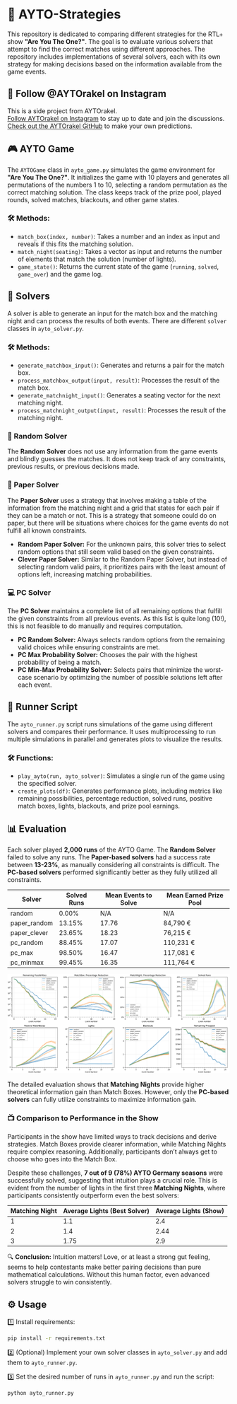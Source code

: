 # 🎯 AYTO-Strategies

This repository is dedicated to comparing different strategies for the RTL+ show **"Are You The One?"**. The goal is to evaluate various solvers that attempt to find the correct matches using different approaches. The repository includes implementations of several solvers, each with its own strategy for making decisions based on the information available from the game events.


## 📱 Follow @AYTOrakel on Instagram
This is a side project from AYTOrakel.\
[Follow AYTOrakel on Instagram](https://www.instagram.com/AYTOrakel) to stay up to date and join the discussions. \
[Check out the AYTOrakel GitHub](https://github.com/jjccmm/AYTOrakel) to make your own predictions. 


## 🎮 AYTO Game

The `AYTOGame` class in `ayto_game.py` simulates the game environment for **"Are You The One?"**. It initializes the game with 10 players and generates all permutations of the numbers 1 to 10, selecting a random permutation as the correct matching solution. The class keeps track of the prize pool, played rounds, solved matches, blackouts, and other game states.

### 🛠️ Methods:
- `match_box(index, number)`: Takes a number and an index as input and reveals if this fits the matching solution.
- `match_night(seating)`: Takes a vector as input and returns the number of elements that match the solution (number of lights).
- `game_state()`: Returns the current state of the game (`running`, `solved`, `game_over`) and the game log.


## 🧠 Solvers
A solver is able to generate an input for the match box and the matching night and can process the results of both events. There are different `solver` classes in `ayto_solver.py`.

### 🛠️ Methods:
- `generate_matchbox_input()`: Generates and returns a pair for the match box.
- `process_matchbox_output(input, result)`: Processes the result of the match box.  
- `generate_matchnight_input()`: Generates a seating vector for the next matching night.
- `process_matchnight_output(input, result)`: Processes the result of the matching night.  

### 🎲 Random Solver
The **Random Solver** does not use any information from the game events and blindly guesses the matches. It does not keep track of any constraints, previous results, or previous decisions made.

### 📜 Paper Solver
The **Paper Solver** uses a strategy that involves making a table of the information from the matching night and a grid that states for each pair if they can be a match or not. This is a strategy that someone could do on paper, but there will be situations where choices for the game events do not fulfill all known constraints.

- **Random Paper Solver:** For the unknown pairs, this solver tries to select random options that still seem valid based on the given constraints.
- **Clever Paper Solver:** Similar to the Random Paper Solver, but instead of selecting random valid pairs, it prioritizes pairs with the least amount of options left, increasing matching probabilities.

### 💻 PC Solver
The **PC Solver** maintains a complete list of all remaining options that fulfill the given constraints from all previous events. As this list is quite long (10!), this is not feasible to do manually and requires computation.

- **PC Random Solver:** Always selects random options from the remaining valid choices while ensuring constraints are met.
- **PC Max Probability Solver:** Chooses the pair with the highest probability of being a match.
- **PC Min-Max Probability Solver:** Selects pairs that minimize the worst-case scenario by optimizing the number of possible solutions left after each event.



## 🚀 Runner Script
The `ayto_runner.py` script runs simulations of the game using different solvers and compares their performance. It uses multiprocessing to run multiple simulations in parallel and generates plots to visualize the results.

### 🛠️ Functions:
- `play_ayto(run, ayto_solver)`: Simulates a single run of the game using the specified solver.
- `create_plots(df)`: Generates performance plots, including metrics like remaining possibilities, percentage reduction, solved runs, positive match boxes, lights, blackouts, and prize pool earnings.



## 📊 Evaluation
Each solver played **2,000 runs** of the AYTO Game. The **Random Solver** failed to solve any runs. The **Paper-based solvers** had a success rate between **13-23%**, as manually considering all constraints is difficult. The **PC-based solvers** performed significantly better as they fully utilized all constraints.

| Solver       | Solved Runs  | Mean Events to Solve | Mean Earned Prize Pool |
|-------------|--------------|----------------------|------------------------|
| random       | 0.00%        | N/A                  | N/A                    |
| paper_random | 13.15%       | 17.76                | 84,790 €               |
| paper_clever | 23.65%       | 18.23                | 76,215 €               |
| pc_random    | 88.45%       | 17.07                | 110,231 €              |
| pc_max       | 98.50%       | 16.47                | 117,081 €              |
| pc_minmax    | 99.45%       | 16.35                | 111,764 €              |

![Evaluation of all Solvers](ayto_solver_evaluation.png)

The detailed evaluation shows that **Matching Nights** provide higher theoretical information gain than Match Boxes. However, only the **PC-based solvers** can fully utilize constraints to maximize information gain.

### 📺 Comparison to Performance in the Show
Participants in the show have limited ways to track decisions and derive strategies. Match Boxes provide clearer information, while Matching Nights require complex reasoning. Additionally, participants don’t always get to choose who goes into the Match Box.

Despite these challenges, **7 out of 9 (78%) AYTO Germany seasons** were successfully solved, suggesting that intuition plays a crucial role. This is evident from the number of lights in the first three **Matching Nights**, where participants consistently outperform even the best solvers:

| Matching Night | Average Lights (Best Solver) | Average Lights (Show) |
|---------------|-----------------------------|----------------------|
| 1             | 1.1                         | 2.4                  |
| 2             | 1.4                         | 2.44                 |
| 3             | 1.75                        | 2.9                  |

🔍 **Conclusion:** Intuition matters! Love, or at least a strong gut feeling, seems to help contestants make better pairing decisions than pure mathematical calculations. Without this human factor, even advanced solvers struggle to win consistently.



## ⚙️ Usage

1️⃣ Install requirements:
```bash
pip install -r requirements.txt
```

2️⃣ (Optional) Implement your own solver classes in `ayto_solver.py` and add them to `ayto_runner.py`.

3️⃣ Set the desired number of runs in `ayto_runner.py` and run the script:
```bash
python ayto_runner.py
```
